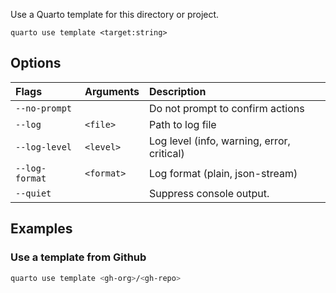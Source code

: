 Use a Quarto template for this directory or project.

``` {.bash}
quarto use template <target:string>
```


## Options

|Flags          |Arguments  |Description                                |
|:--------------|:----------|:------------------------------------------|
|`--no-prompt`  |           |Do not prompt to confirm actions           |
|`--log`        |`<file>`   |Path to log file                           |
|`--log-level`  |`<level>`  |Log level (info, warning, error, critical) |
|`--log-format` |`<format>` |Log format (plain, json-stream)            |
|`--quiet`      |           |Suppress console output.                   |





## Examples
### Use a template from Github

``` {.bash filename='Terminal'}
quarto use template <gh-org>/<gh-repo>
```

